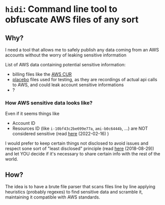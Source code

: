# `hidi`: Command line tool to obfuscate AWS files of any sort

## Why?

I need a tool that allows me to safely publish any data coming from an AWS
accounts without the worry of leaking sensitive information

List of AWS data containing potential sensitive information:

- billing files like the
  [AWS CUR](https://docs.aws.amazon.com/cur/latest/userguide/what-is-cur.html)
- [placebo](https://github.com/garnaat/placebo) files used for testing, as they
  are recordings of actual api calls to AWS, and could leak account sensitive
  informations
- ?

### How AWS sensitive data looks like?

Even if it seems things like

- Account ID
- Resources ID (like `i-10bf43c2be699e77a`, `ami-b0c6444b`, ...) are NOT
  considered sensitive (read
  [here](https://www.lastweekinaws.com/blog/are-aws-account-ids-sensitive-information/)
  (2022-02-16) )

I would prefer to keep certain things not disclosed to avoid issues and respect
sone sort of "least disclosed" principle (read
[here](https://rhinosecuritylabs.com/aws/assume-worst-aws-assume-role-enumeration/)
(2018-08-29)) and let YOU decide if it's necessary to share certain info with
the rest of the world.

## How?

The idea is to have a brute file parser that scans files line by line applying
heuristics (probably regexes) to find sensitive data and scramble it,
maintaining it compatible with AWS standards.


